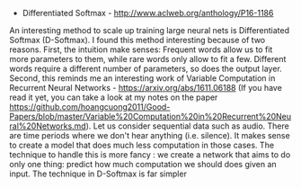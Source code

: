 -  Differentiated Softmax - http://www.aclweb.org/anthology/P16-1186

An interesting method to scale up training large neural nets is Differentiated Softmax (D-Softmax). 
I found this method interesting because of two reasons. First, the intuition make senses: Frequent words allow us to fit
more parameters to them, while rare words only allow to fit a few. Different words require a different number of parameters, 
so does the output layer. Second, this reminds me an interesting work of Variable Computation in Recurrent Neural Networks - https://arxiv.org/abs/1611.06188
(If you have read it yet, you can take a look at my notes on the paper https://github.com/hoangcuong2011/Good-Papers/blob/master/Variable%20Computation%20in%20Recurrent%20Neural%20Networks.md).
Let us consider sequential data such as audio. There are time periods where we don't hear anything (i.e. silence). 
It makes sense to create a model that does much less computation in those cases. The technique to handle this is more fancy :
we create a network that aims to do only one thing: predict how much computation we should does given an input.
The technique in D-Softmax is far simpler
